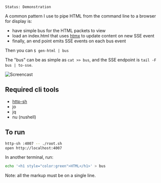 ```
Status: Demonstration
```

A common pattern I use to pipe HTML from the command line to a browser for
display is:

- have simple bus for the HTML packets to view
- load an index.html that uses [htmx](https://htmx.org) to update content on new SSE event
- finally, an end point emits SSE events on each bus event

Then you can `$ gen-html | bus`

The "bus" can be as simple as `cat >> bus`, and the SSE endpoint is
`tail -F bus | to-sse`.

![Screencast](https://github.com/cablehead/html-cat/assets/1394/11e5cb05-fa13-4910-a8a3-069f891546d5)

## Required cli tools

- [http-sh](https://github.com/cablehead/http-sh)
- jo
- jq
- nu (nushell)

## To run

```sh
http-sh :4007 -- ./root.sh
open http://localhost:4007
```

In another terminal, run:

```sh
echo '<h1 style="color:green">HTML</h1>' > bus
```

Note: all the markup must be on a single line.
